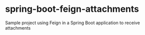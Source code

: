 # spring-boot-feign-attachments
Sample project using Feign in a Spring Boot application to receive attachments
